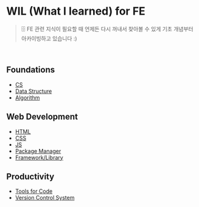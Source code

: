# WIL (What I learned) for FE

> 🗄️ FE 관련 지식이 필요할 때 언제든 다시 꺼내서 찾아볼 수 있게 기초 개념부터 아카이빙하고 있습니다 :)

<br>

## Foundations

- [CS]()
- [Data Structure]()
- [Algorithm]()

## Web Development

- [HTML]()
- [CSS]()
- [JS](https://github.com/jacenam/WIL-archive/tree/main/Web-Development/JS)
- [Package Manager]()
- [Framework/Library]()

## Productivity

- [Tools for Code](https://github.com/jacenam/WIL-archive/tree/main/Productivity/Tools-for-Code)
- [Version Control System](https://github.com/jacenam/WIL-archive/tree/main/Productivity/Version-Control-System)

